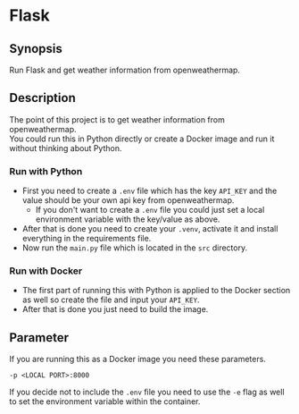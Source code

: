 # Flask

## Synopsis
Run Flask and get weather information from openweathermap.

## Description
The point of this project is to get weather information from openweathermap.  
You could run this in Python directly or create a Docker image and run it without thinking about Python.

### Run with Python
* First you need to create a `.env` file which has the key `API_KEY` and the value should be your own api key from openweathermap.  
    * If you don't want to create a `.env` file you could just set a local environment variable with the key/value as above.
* After that is done you need to create your `.venv`, activate it and install everything in the requirements file.
* Now run the `main.py` file which is located in the `src` directory.

### Run with Docker
* The first part of running this with Python is applied to the Docker section as well so create the file and input your `API_KEY`.
* After that is done you just need to build the image.

## Parameter
If you are running this as a Docker image you need these parameters.
```
-p <LOCAL PORT>:8000
```
If you decide not to include the `.env` file you need to use the `-e` flag as well to set the environment variable within the container.